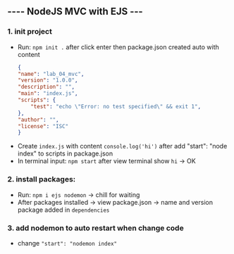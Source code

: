 ﻿## ---- NodeJS MVC with EJS --- 

### 1. init project
- Run: `npm init .` after click enter then package.json created auto with content
    ```json
    {
    "name": "lab_04_mvc",
    "version": "1.0.0",
    "description": "",
    "main": "index.js",
    "scripts": {
        "test": "echo \"Error: no test specified\" && exit 1",
    },
    "author": "",
    "license": "ISC"
    }
    ```
- Create `index.js` with content `console.log('hi')` after add "start": "node index" to scripts in package.json
- In terminal input: `npm start` after view terminal show `hi` -> OK

### 2. install packages:
- Run: `npm i ejs nodemon` -> chill for waiting
- After packages installed -> view package.json -> name and version package added in `dependencies`

### 3. add nodemon to auto restart when change code
- change `"start": "nodemon index"`